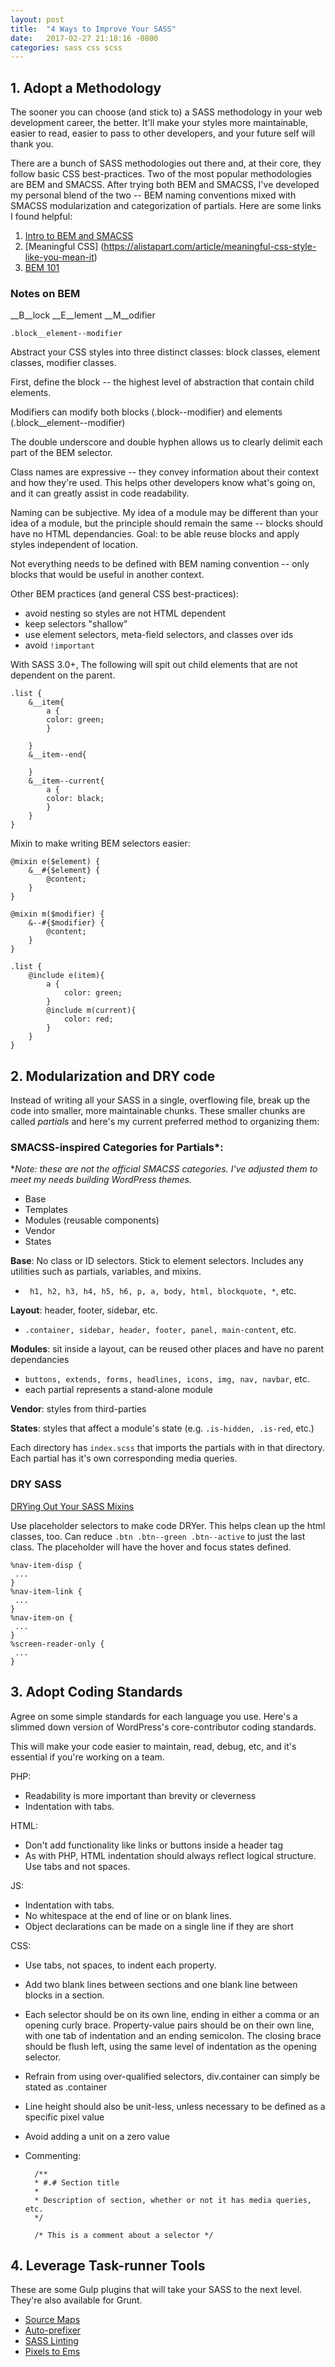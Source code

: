 ```yaml
---
layout: post
title:  "4 Ways to Improve Your SASS"
date:   2017-02-27 21:18:16 -0800
categories: sass css scss 
---
```


## 1. Adopt a Methodology

The sooner you can choose (and stick to) a SASS methodology in your web development career, the better. It'll make your styles more maintainable, easier to read, easier to pass to other developers, and your future self will thank you. 

There are a bunch of SASS methodologies out there and, at their core, they follow basic CSS best-practices. Two of the most popular methodologies are BEM and SMACSS. After trying both BEM and SMACSS, I've developed my personal blend of the two -- BEM naming conventions mixed with SMACSS modularization and categorization of partials. Here are some links I found helpful:

1. [Intro to BEM and SMACSS](https://www.sitepoint.com/bem-smacss-advice-from-developers/)
2. [Meaningful CSS] (https://alistapart.com/article/meaningful-css-style-like-you-mean-it)
3. [BEM 101](https://css-tricks.com/bem-101/)


### Notes on BEM

__B__lock __E__lement __M__odifier

`.block__element--modifier`

Abstract your CSS styles into three distinct classes: block classes, element classes, modifier classes.

First, define the block -- the highest level of abstraction that contain child elements.

Modifiers can modify both blocks (.block--modifier) and elements (.block__element--modifier)

The double underscore and double hyphen allows us to clearly delimit each part of the BEM selector. 

Class names are expressive -- they convey information about their context and how they're used. This helps other developers know what's going on, and it can greatly assist in code readability.

Naming can be subjective. My idea of a module may be different than your idea of a module, but the principle should remain the same -- blocks should have no HTML dependancies. Goal: to be able reuse blocks and apply styles independent of location.

Not everything needs to be defined with BEM naming convention -- only blocks that would be useful in another context. 

Other BEM practices (and general CSS best-practices): 

 - avoid nesting so styles are not HTML dependent
 - keep selectors "shallow"
 - use element selectors, meta-field selectors, and classes over ids
 - avoid `!important`


With SASS 3.0+, The following will spit out child elements that are not dependent on the parent. 

```
.list {
    &__item{
        a {
        color: green;
        }
    
    }
    &__item--end{ 
    
    }
    &__item--current{
        a {
        color: black;
        }
    }
}

```

Mixin to make writing BEM selectors easier:

```
@mixin e($element) {
    &__#{$element} {
        @content;
    }
}

@mixin m($modifier) {
    &--#{$modifier} {
        @content;
    }
}

.list {
    @include e(item){
        a {
            color: green;
        }
        @include m(current){
            color: red;
        }   
    }
}
```

## 2. Modularization and DRY code

Instead of writing all your SASS in a single, overflowing file, break up the code into smaller, more maintainable chunks. These smaller chunks are called _partials_ and here's my current preferred method to organizing them:

### SMACSS-inspired Categories for Partials*:

**Note: these are not the official SMACSS categories. I've adjusted them to meet my needs building WordPress themes.*

- Base
- Templates
- Modules (reusable components)
- Vendor
- States

__Base__: No class or ID selectors. Stick to element selectors. Includes any utilities such as partials, variables, and mixins. 

- ` h1, h2, h3, h4, h5, h6, p, a, body, html, blockquote, *`, etc.

__Layout__: header, footer, sidebar, etc. 

- `.container, sidebar, header, footer, panel, main-content`, etc.

__Modules__: sit inside a layout, can be reused other places and have no parent dependancies

- `buttons, extends, forms, headlines, icons, img, nav, navbar`, etc. 
- each partial represents a stand-alone module

__Vendor__: styles from third-parties

__States__: styles that affect a module's state (e.g. `.is-hidden, .is-red`, etc.)

Each directory has `index.scss` that imports the partials with in that directory. Each partial has it's own corresponding media queries.

### DRY SASS

[DRYing Out Your SASS Mixins](https://alistapart.com/article/dry-ing-out-your-sass-mixins)

Use placeholder selectors to make code DRYer. This helps clean up the html classes, too. Can reduce `.btn .btn--green .btn--active` to just the last class. The placeholder will have the hover and focus states defined.

```
%nav-item-disp {
 ...
}
%nav-item-link {
 ...
}
%nav-item-on {
 ...
}
%screen-reader-only {
 ...
}
```

## 3. Adopt Coding Standards

Agree on some simple standards for each language you use. Here's a slimmed down version of  WordPress's core-contributor coding standards.

This will make your code easier to maintain, read, debug, etc, and it's essential if you're working on a team.


PHP: 

- Readability is more important than brevity or cleverness
- Indentation with tabs.


HTML:

- Don't add functionality like links or buttons inside a header tag 
- As with PHP, HTML indentation should always reflect logical structure. Use tabs and not spaces.

JS:

- Indentation with tabs.
- No whitespace at the end of line or on blank lines.
- Object declarations can be made on a single line if they are short

CSS: 

- Use tabs, not spaces, to indent each property.
- Add two blank lines between sections and one blank line between blocks in a section.
- Each selector should be on its own line, ending in either a comma or an opening curly brace. Property-value pairs should be on their own line, with one tab of indentation and an ending semicolon. The closing brace should be flush left, using the same level of indentation as the opening selector.
- Refrain from using over-qualified selectors, div.container can simply be stated as .container
- Line height should also be unit-less, unless necessary to be defined as a specific pixel value
- Avoid adding a unit on a zero value
- Commenting:

        /**
        * #.# Section title
        *
        * Description of section, whether or not it has media queries, etc.
        */
        
        /* This is a comment about a selector */
        



## 4. Leverage Task-runner Tools

These are some Gulp plugins that will take your SASS to the next level. They're also available for Grunt.

 - [Source Maps](https://www.npmjs.com/package/gulp-sourcemaps)
 - [Auto-prefixer](https://www.npmjs.com/package/gulp-autoprefixer)
 - [SASS Linting](https://www.npmjs.com/package/gulp-sass-lint)
 - [Pixels to Ems](https://www.npmjs.com/package/gulp-pixrem)